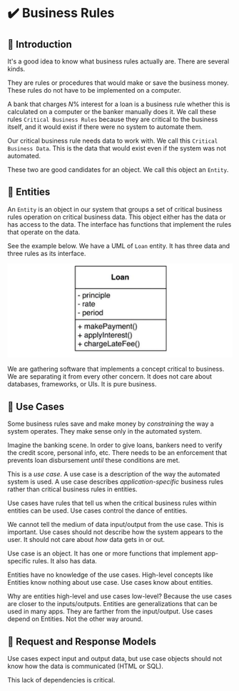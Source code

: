 # :heavy_check_mark: Business Rules

## :round_pushpin: Introduction
It's a good idea to know what business rules actually are. There are several kinds.

They are rules or procedures that would make or save the business money. These rules do not have to be implemented on a computer.

A bank that charges *N*% interest for a loan is a business rule whether this is calculated on a computer or the banker manually does it. We call these rules `Critical Business Rules` because they are critical to the business itself, and it would exist if there were no system to automate them.

Our critical business rule needs data to work with. We call this `Critical Business Data`. This is the data that would exist even if the system was not automated.

These two are good candidates for an object. We call this object an `Entity`.

## :round_pushpin: Entities
An `Entity` is an object in our system that groups a set of critical business rules operation on critical business data. This object either has the data or has access to the data. The interface has functions that implement the rules that operate on the data.

See the example below. We have a UML of `Loan` entity. It has three data and three rules as its interface.

![Image of Loan entity](../images/architecture-section/loan-entity.png)

We are gathering software that implements a concept critical to business. We are separating it from every other concern. It does not care about databases, frameworks, or UIs. It is pure business.

## :round_pushpin: Use Cases
Some business rules save and make money by *constraining* the way a system operates. They make sense only in the automated system.

Imagine the banking scene. In order to give loans, bankers need to verify the credit score, personal info, etc. There needs to be an enforcement that prevents loan disbursement *until* these conditions are met.

This is a *use case*. A use case is a description of the way the automated system is used. A use case describes *application-specific* business rules rather than critical business rules in entities.

Use cases have rules that tell us when the critical business rules within entities can be used. Use cases control the dance of entities.

We cannot tell the medium of data input/output from the use case. This is important. Use cases should not describe how the system appears to the user. It should not care about *how* data gets in or out.

Use case is an object. It has one or more functions that implement app-specific rules. It also has data.

Entities have no knowledge of the use cases. High-level concepts like Entities know nothing about use case. Use cases know about entities.

Why are entities high-level and use cases low-level? Because the use cases are closer to the inputs/outputs. Entities are generalizations that can be used in many apps. They are farther from the input/output. Use cases depend on Entities. Not the other way around.

## :round_pushpin: Request and Response Models
Use cases expect input and output data, but use case objects should not know how the data is communicated (HTML or SQL).

This lack of dependencies is critical.
